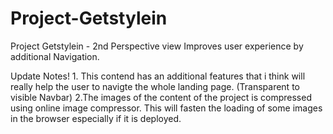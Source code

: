 # Project-Getstylein
Project Getstylein - 2nd Perspective view Improves user experience by additional Navigation.

Update Notes!
    1. This contend has an additional features that i think will really help the user to navigte the whole landing page. (Transparent to visible Navbar)
    2.The images of the content of the project is compressed using online image compressor. This will fasten the loading of some images in the browser especially if it is deployed.
